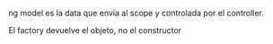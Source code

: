 ng model es la data que envía al scope y controlada por el controller.

El factory devuelve el objeto, no el constructor